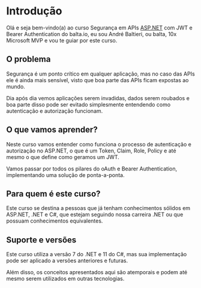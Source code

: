 # Introdução

Olá e seja bem-vindo(a) ao curso Segurança em APIs [ASP.NET](http://ASP.NET) com JWT e Bearer Authentication do balta.io, eu sou André Baltieri, ou balta, 10x Microsoft MVP e vou te guiar por este curso.

## O problema

Segurança é um ponto crítico em qualquer aplicação, mas no caso das APIs ele é ainda mais sensível, visto que boa parte das APIs ficam expostas ao mundo.

Dia após dia vemos aplicações serem invadidas, dados serem roubados e boa parte disso pode ser evitado simplesmente entendendo como autenticação e autorização funcionam.

## O que vamos aprender?

Neste curso vamos entender como funciona o processo de autenticação e autorização no ASP.NET, o que é um Token, Claim, Role, Policy e até mesmo o que define como geramos um JWT.

Vamos passar por todos os pilares do oAuth e Bearer Authentication, implementando uma solução de ponta-a-ponta.

## Para quem é este curso?

Este curso se destina a pessoas que já tenham conhecimentos sólidos em ASP.NET, .NET e C#, que estejam seguindo nossa carreira .NET ou que possuam conhecimentos equivalentes.

## Suporte e versões

Este curso utiliza a versão 7 do .NET e 11 do C#, mas sua implementação pode ser aplicado a versões anteriores e futuras.

Além disso, os conceitos apresentados aqui são atemporais e podem até mesmo serem utilizados em outras tecnologias.

